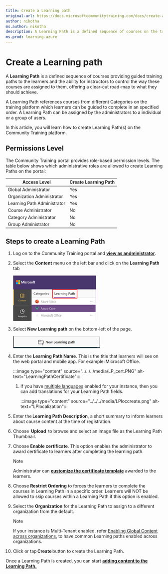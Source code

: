 ```yaml
---
title: Create a Learning path
original-url: https://docs.microsoftcommunitytraining.com/docs/create-a-learning-path
author: nikotha
ms.author: nikotha
description: A Learning Path is a defined sequence of courses on the training platform to administer guided training paths to the learners.
ms.prod: learning-azure
---
```


# Create a Learning path

A **Learning Path** is a defined sequence of courses providing guided training paths to the learners and the ability for instructors to control the way these courses are assigned to them, offering a clear-cut road-map to what they should achieve.

A Learning Path references courses from different Categories on the training platform which learners can be guided to complete in an specified order. A Learning Path can be assigned by the administrators to a individual or a group of users.

In this article, you will learn how to create Learning Path(s) on the Community Training platform.

## Permissions Level

The Community Training portal provides role-based permission levels. The table below shows which administrative roles are allowed to create Learning Paths on the portal:

| Access Level  | Create Learning Path |
| --- | --- |
| Global Administrator | Yes |
| Organization Administrator | Yes |
| Learning Path Administrator | Yes |
| Course Administrator | No |
| Category Administrator | No |
| Group Administrator | No |

## Steps to create a Learning Path

1. Log on to the Community Training portal and [**view as andministrator**](../../../get-started/step-by-step-configuration-guide.md#step-2--switch-to-administrator-view-of-the-portal).

1. Select the **Content** menu on the left bar and click on the  **Learning Path** tab

    ![Content on left bar](../../../media/image%28388%29.png)

1. Select **New Learning path** on the bottom-left of the page.

    ![Select New Learning Path](../../../media/image%28390%29.png)

1. Enter the **Learning Path Name**. This is the title that learners will see on the web portal and mobile app. For example: Microsoft Office.

    :::image type="content" source="../../../media/LP_cert.PNG" alt-text="LearningPathCertificate":::

    1. If you have [multiple languages](../../../settings/customize-languages-for-the-learners-on-the-platform.md#customize-languages-on-the-platform) enabled for your instance, then you can add translations for your Learning Path fields.

        :::image type="content" source="../../../media/LPloccreate.png" alt-text="LPlocalization":::

1. Enter the **Learning Path Description**, a short summary to inform learners about course content at the time of registration.

1. Choose  **Upload**  to browse and select an image file as the Learning Path Thumbnail.

1. Choose **Enable certificate**. This option enables the administrator to award certificate to learners after completing the learning path.

    >[!Note]
    >Administrator can [**customize the certificate template**](../../../settings/customize-the-certificate-template.md#customize-the-certificate-template-for-the-platform) awarded to the learners.

1. Choose **Restrict Ordering** to forces the learners to complete the courses in Learning Path in a specific order. Learners will NOT be allowed to skip courses within a Learning Path if this option is enabled.

1. Select the **Organization** for the Learning Path to assign to a different organization from the default.

    > [!Note]
    > If your instance is Multi-Tenant enabled, refer [Enabling Global Content across organizations](../../content-management-overview.md#enabling-global-content-across-organizations), to have common Learning paths enabled across organizations.

1. Click or tap **Create** button to create the Learning Path.

Once a Learning Path is created, you can start [**adding content to the Learning Path.**](add-course-to-a-learning-path.md)
